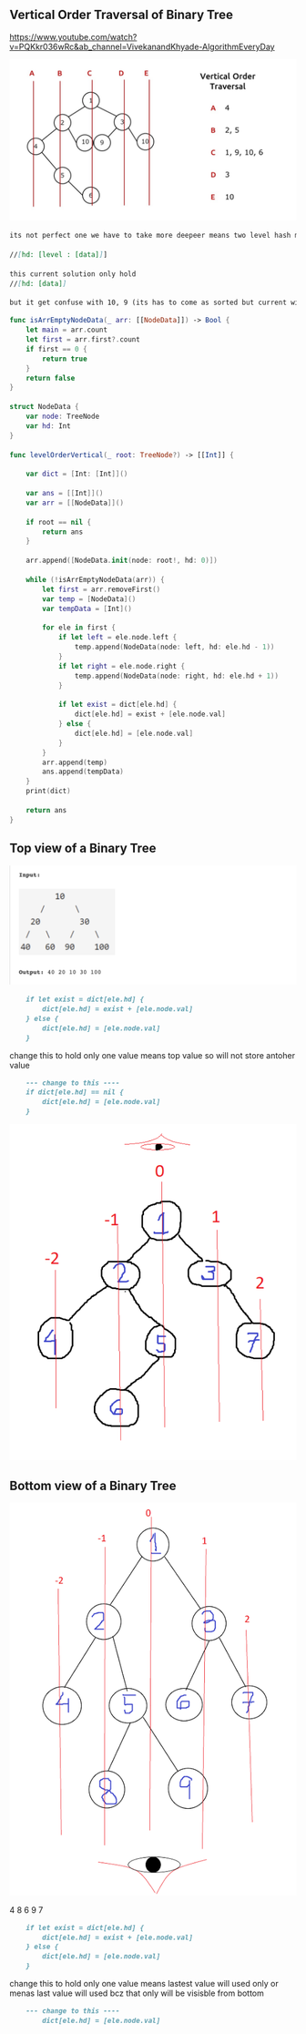
## Vertical Order Traversal of Binary Tree

https://www.youtube.com/watch?v=PQKkr036wRc&ab_channel=VivekanandKhyade-AlgorithmEveryDay

![Alt text](./images/vertical.png)


```markdown
its not perfect one we have to take more deepeer means two level hash map 

//[hd: [level : [data]]]

this current solution only hold 
//[hd: [data]]

but it get confuse with 10, 9 (its has to come as sorted but current will not left to right )
```

```swift
func isArrEmptyNodeData(_ arr: [[NodeData]]) -> Bool {
    let main = arr.count
    let first = arr.first?.count
    if first == 0 {
        return true
    }
    return false
}

struct NodeData {
    var node: TreeNode
    var hd: Int
}

func levelOrderVertical(_ root: TreeNode?) -> [[Int]] {
    
    var dict = [Int: [Int]]()

    var ans = [[Int]]()
    var arr = [[NodeData]]()
    
    if root == nil {
        return ans
    }
    
    arr.append([NodeData.init(node: root!, hd: 0)])
    
    while (!isArrEmptyNodeData(arr)) {
        let first = arr.removeFirst()
        var temp = [NodeData]()
        var tempData = [Int]()
        
        for ele in first {
            if let left = ele.node.left {
                temp.append(NodeData(node: left, hd: ele.hd - 1))
            }
            if let right = ele.node.right {
                temp.append(NodeData(node: right, hd: ele.hd + 1))
            }
            
            if let exist = dict[ele.hd] {
                dict[ele.hd] = exist + [ele.node.val]
            } else {
                dict[ele.hd] = [ele.node.val]
            }
        }
        arr.append(temp)
        ans.append(tempData)
    }
    print(dict)
    
    return ans
}

```


## Top view of a Binary Tree

![Alt text](./images/topView.png)

```markdown
    if let exist = dict[ele.hd] {
        dict[ele.hd] = exist + [ele.node.val]
    } else {
        dict[ele.hd] = [ele.node.val]
    }
```
change this to hold only one value means top value so will not store antoher value 

```markdown
    --- change to this ----
    if dict[ele.hd] == nil {
        dict[ele.hd] = [ele.node.val]
    }
```

![Alt text](./images/topview2.png)



## Bottom view of a Binary Tree


![Alt text](./images/bottomView.png)

4 8 6 9 7


```markdown
    if let exist = dict[ele.hd] {
        dict[ele.hd] = exist + [ele.node.val]
    } else {
        dict[ele.hd] = [ele.node.val]
    }
```
change this to hold only one value means lastest value will used only or menas last value will used bcz that only will be visisble from bottom


```markdown
    --- change to this ----
        dict[ele.hd] = [ele.node.val]
```
